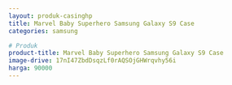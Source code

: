 ```yaml
---
layout: produk-casinghp
title: Marvel Baby Superhero Samsung Galaxy S9 Case
categories: samsung

# Produk
product-title: Marvel Baby Superhero Samsung Galaxy S9 Case
image-drive: 17nI47ZbdDsqzLf0rAQSOjGHWrqvhy56i
harga: 90000
---
```

